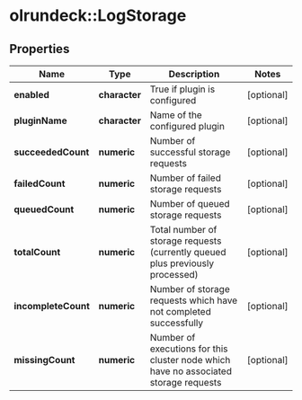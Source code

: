 # olrundeck::LogStorage

## Properties
Name | Type | Description | Notes
------------ | ------------- | ------------- | -------------
**enabled** | **character** | True if plugin is configured | [optional] 
**pluginName** | **character** | Name of the configured plugin | [optional] 
**succeededCount** | **numeric** | Number of successful storage requests | [optional] 
**failedCount** | **numeric** | Number of failed storage requests | [optional] 
**queuedCount** | **numeric** | Number of queued storage requests | [optional] 
**totalCount** | **numeric** | Total number of storage requests (currently queued plus previously processed) | [optional] 
**incompleteCount** | **numeric** | Number of storage requests which have not completed successfully | [optional] 
**missingCount** | **numeric** | Number of executions for this cluster node which have no associated storage requests | [optional] 


